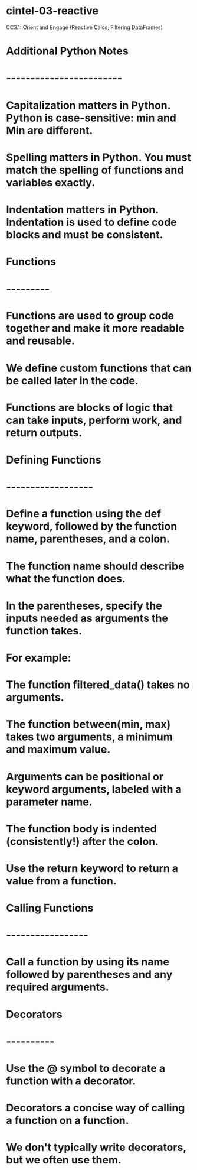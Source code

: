 # cintel-03-reactive
CC3.1: Orient and Engage (Reactive Calcs, Filtering DataFrames)

# Additional Python Notes
# ------------------------

# Capitalization matters in Python. Python is case-sensitive: min and Min are different.
# Spelling matters in Python. You must match the spelling of functions and variables exactly.
# Indentation matters in Python. Indentation is used to define code blocks and must be consistent.

# Functions
# ---------
# Functions are used to group code together and make it more readable and reusable.
# We define custom functions that can be called later in the code.
# Functions are blocks of logic that can take inputs, perform work, and return outputs.

# Defining Functions
# ------------------
# Define a function using the def keyword, followed by the function name, parentheses, and a colon. 
# The function name should describe what the function does.
# In the parentheses, specify the inputs needed as arguments the function takes.

# For example:
#    The function filtered_data() takes no arguments.
#    The function between(min, max) takes two arguments, a minimum and maximum value.
#    Arguments can be positional or keyword arguments, labeled with a parameter name.

# The function body is indented (consistently!) after the colon. 
# Use the return keyword to return a value from a function.

# Calling Functions
# -----------------
# Call a function by using its name followed by parentheses and any required arguments.
    
# Decorators
# ----------
# Use the @ symbol to decorate a function with a decorator.
# Decorators a concise way of calling a function on a function.
# We don't typically write decorators, but we often use them.
